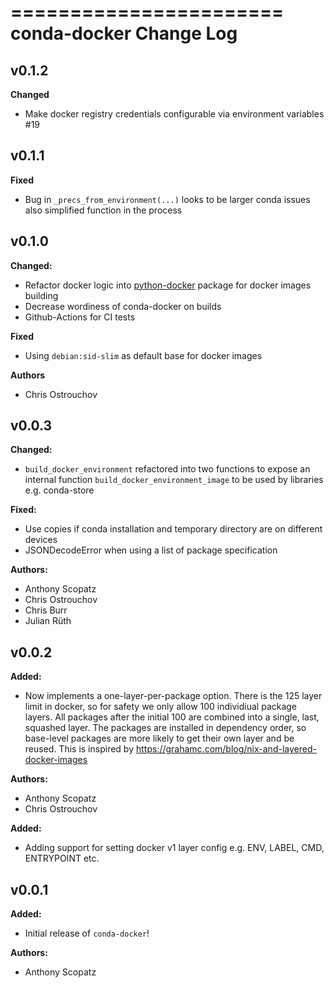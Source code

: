 =======================
conda-docker Change Log
=======================

<!-- current developments -->

## v0.1.2

**Changed**

* Make docker registry credentials configurable via environment variables #19

## v0.1.1

**Fixed**

* Bug in `_precs_from_environment(...)` looks to be larger conda issues also simplified function in the process

## v0.1.0

**Changed:**

* Refactor docker logic into [python-docker](https://github.com/costrouc/python-docker) package for docker images building
* Decrease wordiness of conda-docker on builds
* Github-Actions for CI tests

**Fixed**

* Using `debian:sid-slim` as default base for docker images

**Authors**

* Chris Ostrouchov


## v0.0.3
**Changed:**

* `build_docker_environment` refactored into two functions to expose
  an internal function `build_docker_environment_image` to be used by
  libraries e.g. conda-store

**Fixed:**

* Use copies if conda installation and temporary directory are on different devices
* JSONDecodeError when using a list of package specification

**Authors:**

* Anthony Scopatz
* Chris Ostrouchov
* Chris Burr
* Julian Rüth



## v0.0.2
**Added:**

* Now implements a one-layer-per-package option. There is the 125 layer limit
  in docker, so for safety we only allow 100 individiual package layers. All
  packages after the initial 100 are combined into a single, last, squashed layer.
  The packages are installed in dependency order, so base-level packages are
  more likely to get their own layer and be reused. This is inspired by
  https://grahamc.com/blog/nix-and-layered-docker-images

**Authors:**

* Anthony Scopatz
* Chris Ostrouchov


**Added:**

* Adding support for setting docker v1 layer config e.g. ENV, LABEL, CMD, ENTRYPOINT etc.

## v0.0.1
**Added:**

* Initial release of `conda-docker`!

**Authors:**

* Anthony Scopatz
